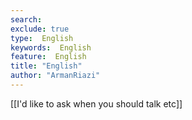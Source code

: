 ```yaml
---
search:
exclude: true
type:  English
keywords:  English
feature:  English
title: "English"
author: "ArmanRiazi"
---
```


[[I'd like to ask when you should talk etc]]
